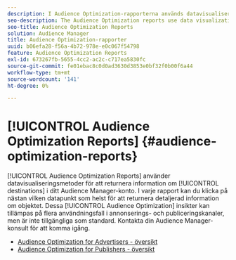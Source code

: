 ```yaml
---
description: I Audience Optimization-rapporterna används datavisualiseringsmetoder för att returnera information om destinationerna i ditt Audience Manager-konto. I varje rapport kan du klicka på nästan vilken datapunkt som helst för att returnera detaljerad information om objektet. Dessa insikter om Audience Optimization kan tillämpas på flera olika användningsområden i olika annonserings- och publiceringskanaler, men är inte tillgängliga som standard. Kontakta din Audience Manager-konsult för att komma igång.
seo-description: The Audience Optimization reports use data visualization methods to return information on the destinations in your Audience Manager account. In each report, you can click on almost any data point to return detailed information about that item. These Audience Optimization insights can be applied to several use cases across advertising and publishing channels, but are not available by default. Contact your Audience Manager consultant to get started.
seo-title: Audience Optimization Reports
solution: Audience Manager
title: Audience Optimization-rapporter
uuid: b06efa28-f56a-4b72-978e-e0c067f54798
feature: Audience Optimization Reports
exl-id: 673267fb-5655-4cc2-ac2c-c717ea5830fc
source-git-commit: fe01ebac8c0d0ad3630d3853e0bf32f0b00f6a44
workflow-type: tm+mt
source-wordcount: '141'
ht-degree: 0%

---
```


# [!UICONTROL Audience Optimization Reports] {#audience-optimization-reports}

[!UICONTROL Audience Optimization Reports] använder datavisualiseringsmetoder för att returnera information om [!UICONTROL destinations] i ditt Audience Manager-konto. I varje rapport kan du klicka på nästan vilken datapunkt som helst för att returnera detaljerad information om objektet. Dessa [!UICONTROL Audience Optimization] insikter kan tillämpas på flera användningsfall i annonserings- och publiceringskanaler, men är inte tillgängliga som standard. Kontakta din Audience Manager-konsult för att komma igång.

+ [Audience Optimization for Advertisers - översikt](aor-advertisers/aor-advertisers.md)
+ [Audience Optimization for Publishers - översikt](aor-publishers/aor-publishers.md)
